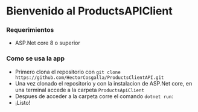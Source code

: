 # Bienvenido al ProductsAPIClient
### Requerimientos
- ASP.Net core 8 o superior

### Como se usa la app
* Primero clona el repositorio con ```git clone https://github.com/HectorCosgalla/ProductsClientAPI.git```
* Una vez clonado el repositorio y con la instalacion de ASP.Net core, en una terminal accede a la carpeta ```ProductsApiClient```
* Despues de acceder a la carpeta corre el comando ```dotnet run```:
* ¡Listo!